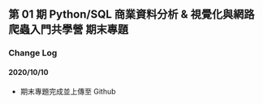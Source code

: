 ## 第 01 期 Python/SQL 商業資料分析 & 視覺化與網路爬蟲入門共學營 期末專題



### Change Log
#### 2020/10/10
* 期末專題完成並上傳至 Github
